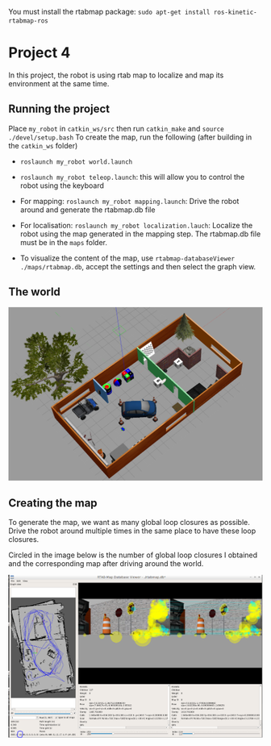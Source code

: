 You must install the rtabmap package: `sudo apt-get install ros-kinetic-rtabmap-ros`

# Project 4

In this project, the robot is using rtab map to localize and map its environment at the same time.

## Running the project

Place `my_robot` in `catkin_ws/src` then run `catkin_make` and `source ./devel/setup.bash`
To create the map, run the following (after building in the `catkin_ws` folder)

* `roslaunch my_robot world.launch`
* `roslaunch my_robot teleop.launch`: this will allow you to control the robot using the keyboard
* For mapping: `roslaunch my_robot mapping.launch`: Drive the robot around and generate the rtabmap.db file
* For localisation: `roslaunch my_robot localization.lauch`: Localize the robot using the map generated in the mapping step. The rtabmap.db file must be in the `maps` folder.

* To visualize the content of the map, use `rtabmap-databaseViewer ./maps/rtabmap.db`, accept the settings and then select the graph view.

## The world
![gazebo](my_robot/images/world.png "Gazebo world")

## Creating the map

To generate the map, we want as many global loop closures as possible. Drive the robot around multiple times in the same place to have these loop closures.

Circled in the image below is the number of global loop closures I obtained and the corresponding map after driving around the world.

![rtab](my_robot/images/rtabmapview.png "Rtab view")
